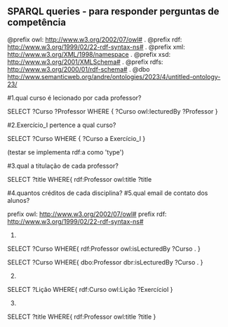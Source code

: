 ## SPARQL queries - para responder perguntas de competência

@prefix owl: <http://www.w3.org/2002/07/owl#> .
@prefix rdf: <http://www.w3.org/1999/02/22-rdf-syntax-ns#> .
@prefix xml: <http://www.w3.org/XML/1998/namespace> .
@prefix xsd: <http://www.w3.org/2001/XMLSchema#> .
@prefix rdfs: <http://www.w3.org/2000/01/rdf-schema#> .
@dbo <http://www.semanticweb.org/andre/ontologies/2023/4/untitled-ontology-23/>

#1.qual curso é lecionado por cada professor?

SELECT ?Curso ?Professor
	WHERE { ?Curso owl:lecturedBy ?Professor }

#2.Exercício_I pertence a qual curso?

SELECT ?Curso 
	WHERE { ?Curso a Exercício_I }

(testar se implementa rdf:a como 'type')

#3.qual a titulação de cada professor?

SELECT ?title 
WHERE{
rdf:Professor owl:title ?title

#4.quantos créditos de cada disciplina?
#5.qual email de contato dos alunos? 

prefix owl: <http://www.w3.org/2002/07/owl#>
prefix rdf: <http://www.w3.org/1999/02/22-rdf-syntax-ns#>

1.
SELECT ?Curso
WHERE{
	rdf:Professor owl:isLecturedBy ?Curso .
}

SELECT ?Curso
WHERE{
	dbo:Professor dbr:isLecturedBy ?Curso .
}

2.
SELECT ?Lição 
WHERE{
	rdf:Curso owl:Lição ?ExercícioI
}

3.
SELECT ?title 
WHERE{
	rdf:Professor owl:title ?title
}

